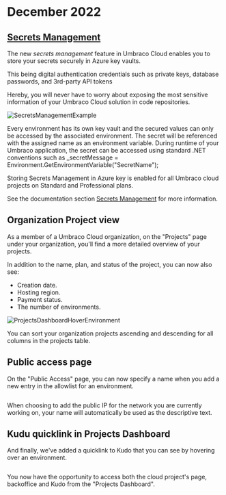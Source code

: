 # December 2022

## [Secrets Management](../../../begin-your-cloud-journey/project-features/secrets-management.md)

The new _secrets management_ feature in Umbraco Cloud enables you to store your secrets securely in Azure key vaults.

This being digital authentication credentials such as private keys, database passwords, and 3rd-party API tokens

Hereby, you will never have to worry about exposing the most sensitive information of your Umbraco Cloud solution in code repositories.

![SecretsManagementExample](../../images/SecretsManagementExample2.gif)

Every environment has its own key vault and the secured values can only be accessed by the associated environment. The secret will be referenced with the assigned name as an environment variable. During runtime of your Umbraco application, the secret can be accessed using standard .NET conventions such as \_secretMessage = Environment.GetEnvironmentVariable("SecretName");

Storing Secrets Management in Azure key is enabled for all Umbraco cloud projects on Standard and Professional plans.

See the documentation section [Secrets Management](https://docs.umbraco.com/umbraco-cloud/set-up/project-settings/secrets-management) for more information.

## Organization Project view

As a member of a Umbraco Cloud organization, on the "Projects" page under your organization, you'll find a more detailed overview of your projects.

In addition to the name, plan, and status of the project, you can now also see:

* Creation date.
* Hosting region.
* Payment status.
* The number of environments.

![ProjectsDashboardHoverEnvironment](../../images/OrganizationProjects.png)

You can sort your organization projects ascending and descending for all columns in the projects table.

## Public access page

On the "Public Access" page, you can now specify a name when you add a new entry in the allowlist for an environment.

<figure><img src="../../images/PublicAccessV2.gif" alt=""><figcaption></figcaption></figure>

When choosing to add the public IP for the network you are currently working on, your name will automatically be used as the descriptive text.

## Kudu quicklink in Projects Dashboard

And finally, we've added a quicklink to Kudo that you can see by hovering over an environment.

<figure><img src="../../images/Kudu.gif" alt=""><figcaption></figcaption></figure>

You now have the opportunity to access both the cloud project's page, backoffice and Kudo from the "Projects Dashboard".
